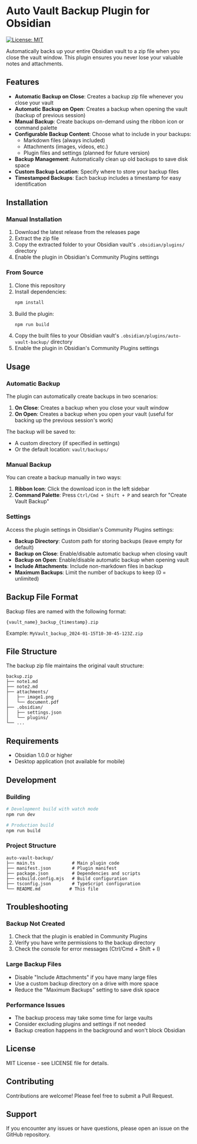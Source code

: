 # Auto Vault Backup Plugin for Obsidian
[![License: MIT](https://img.shields.io/badge/License-MIT-yellow.svg)](https://opensource.org/licenses/MIT)

Automatically backs up your entire Obsidian vault to a zip file when you close the vault window. This plugin ensures you never lose your valuable notes and attachments.

## Features

- **Automatic Backup on Close**: Creates a backup zip file whenever you close your vault
- **Automatic Backup on Open**: Creates a backup when opening the vault (backup of previous session)
- **Manual Backup**: Create backups on-demand using the ribbon icon or command palette
- **Configurable Backup Content**: Choose what to include in your backups:
  - Markdown files (always included)
  - Attachments (images, videos, etc.)
  - Plugin files and settings (planned for future version)
- **Backup Management**: Automatically clean up old backups to save disk space
- **Custom Backup Location**: Specify where to store your backup files
- **Timestamped Backups**: Each backup includes a timestamp for easy identification

## Installation

### Manual Installation

1. Download the latest release from the releases page
2. Extract the zip file
3. Copy the extracted folder to your Obsidian vault's `.obsidian/plugins/` directory
4. Enable the plugin in Obsidian's Community Plugins settings

### From Source

1. Clone this repository
2. Install dependencies:
   ```bash
   npm install
   ```
3. Build the plugin:
   ```bash
   npm run build
   ```
4. Copy the built files to your Obsidian vault's `.obsidian/plugins/auto-vault-backup/` directory
5. Enable the plugin in Obsidian's Community Plugins settings

## Usage

### Automatic Backup

The plugin can automatically create backups in two scenarios:

1. **On Close**: Creates a backup when you close your vault window
2. **On Open**: Creates a backup when you open your vault (useful for backing up the previous session's work)

The backup will be saved to:
- A custom directory (if specified in settings)
- Or the default location: `vault/backups/`

### Manual Backup

You can create a backup manually in two ways:
1. **Ribbon Icon**: Click the download icon in the left sidebar
2. **Command Palette**: Press `Ctrl/Cmd + Shift + P` and search for "Create Vault Backup"

### Settings

Access the plugin settings in Obsidian's Community Plugins settings:

- **Backup Directory**: Custom path for storing backups (leave empty for default)
- **Backup on Close**: Enable/disable automatic backup when closing vault
- **Backup on Open**: Enable/disable automatic backup when opening vault
- **Include Attachments**: Include non-markdown files in backup
- **Maximum Backups**: Limit the number of backups to keep (0 = unlimited)

## Backup File Format

Backup files are named with the following format:
```
{vault_name}_backup_{timestamp}.zip
```

Example: `MyVault_backup_2024-01-15T10-30-45-123Z.zip`

## File Structure

The backup zip file maintains the original vault structure:
```
backup.zip
├── note1.md
├── note2.md
├── attachments/
│   ├── image1.png
│   └── document.pdf
├── .obsidian/
│   ├── settings.json
│   └── plugins/
└── ...
```

## Requirements

- Obsidian 1.0.0 or higher
- Desktop application (not available for mobile)

## Development

### Building

```bash
# Development build with watch mode
npm run dev

# Production build
npm run build
```

### Project Structure

```
auto-vault-backup/
├── main.ts              # Main plugin code
├── manifest.json        # Plugin manifest
├── package.json         # Dependencies and scripts
├── esbuild.config.mjs   # Build configuration
├── tsconfig.json        # TypeScript configuration
└── README.md           # This file
```

## Troubleshooting

### Backup Not Created

1. Check that the plugin is enabled in Community Plugins
2. Verify you have write permissions to the backup directory
3. Check the console for error messages (Ctrl/Cmd + Shift + I)

### Large Backup Files

- Disable "Include Attachments" if you have many large files
- Use a custom backup directory on a drive with more space
- Reduce the "Maximum Backups" setting to save disk space

### Performance Issues

- The backup process may take some time for large vaults
- Consider excluding plugins and settings if not needed
- Backup creation happens in the background and won't block Obsidian

## License

MIT License - see LICENSE file for details.

## Contributing

Contributions are welcome! Please feel free to submit a Pull Request.

## Support

If you encounter any issues or have questions, please open an issue on the GitHub repository.
